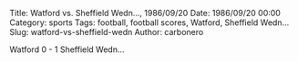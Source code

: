 Title: Watford vs. Sheffield Wedn…, 1986/09/20
Date: 1986/09/20 00:00
Category: sports
Tags: football, football scores, Watford, Sheffield Wedn…
Slug: watford-vs-sheffield-wedn
Author: carbonero


Watford 0 - 1 Sheffield Wedn…
